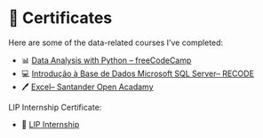 # 🏅 Certificates

Here are some of the data-related courses I’ve completed:

- 📊 [Data Analysis with Python – freeCodeCamp](https://freecodecamp.org/certification/fcc7bbfba4f-cbae-4df9-8590-691608a5cd82/data-analysis-with-python-v7)
- 💻 [Introdução à Base de Dados Microsoft SQL Server– RECODE](SQL_RECODE.pdf)
- 🖊️ [Excel– Santander Open Acadamy](certificado_excel.pdf)

LIP Internship Certificate:
- 📡 [LIP Internship](certificateMaria.pdf)
